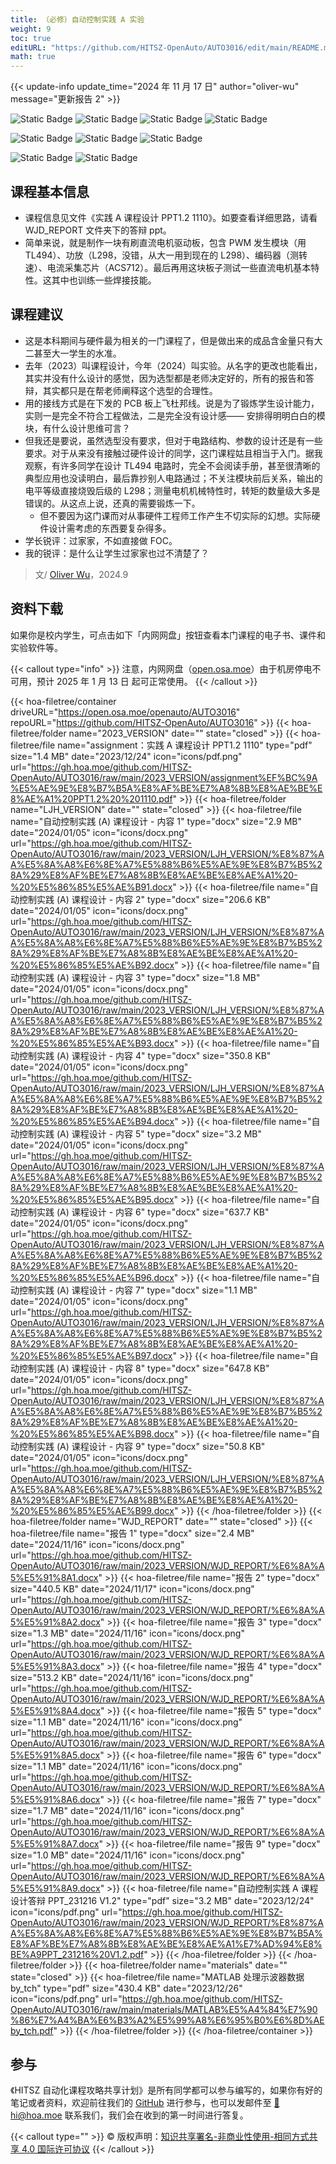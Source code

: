```yaml
---
title: （必修）自动控制实践 A 实验
weight: 9
toc: true
editURL: "https://github.com/HITSZ-OpenAuto/AUTO3016/edit/main/README.md"
math: true
---
```


{{< update-info update_time="2024 年 11 月 17 日" author="oliver-wu" message="更新报告 2" >}}

<div class="img-div hx-mt-4 hx-flex-row hx-justify-start hx-items-center">

![Static Badge](https://img.shields.io/badge/%E8%80%83%E6%9F%A5%E8%AF%BE-green)
![Static Badge](https://img.shields.io/badge/%E8%AF%BE%E7%A8%8B%E8%AE%BE%E8%AE%A1-green)
![Static Badge](https://img.shields.io/badge/%E5%AD%A6%E5%88%86（21%E7%BA%A7）-1-moccasin)
![Static Badge](https://img.shields.io/badge/%E5%AD%A6%E5%88%86（22%E7%BA%A7）-1.5-moccasin)

![Static Badge](https://img.shields.io/badge/%E6%88%90%E7%BB%A9%E6%9E%84%E6%88%90-gold)  ![Static Badge](https://img.shields.io/badge/%E5%AE%9E%E9%AA%8C%E6%8A%A5%E5%91%8A-10%25*9=90%25-wheat)  ![Static Badge](https://img.shields.io/badge/%E7%AD%94%E8%BE%A9-10%25-wheat)

![Static Badge](https://img.shields.io/badge/%E6%80%BB%E5%AD%A6%E6%97%B640-gold)   ![Static Badge](https://img.shields.io/badge/%E5%AE%9E%E9%AA%8C4%E5%AD%A6%E6%97%B6*10-moccasin)

</div>

## 课程基本信息
- 课程信息见文件《实践 A 课程设计 PPT1.2  1110》。如要查看详细思路，请看 WJD_REPORT 文件夹下的答辩 ppt。
- 简单来说，就是制作一块有刷直流电机驱动板，包含 PWM 发生模块（用 TL494）、功放（L298，没错，从大一用到现在的 L298）、编码器（测转速）、电流采集芯片（ACS712）。最后再用这块板子测试一些直流电机基本特性。这其中也训练一些焊接技能。

## 课程建议
- 这是本科期间与硬件最为相关的一门课程了，但是做出来的成品含金量只有大二甚至大一学生的水准。
- 去年（2023）叫课程设计，今年（2024）叫实验。从名字的更改也能看出，其实并没有什么设计的感觉，因为选型都是老师决定好的，所有的报告和答辩，其实都只是在帮老师阐释这个选型的合理性。
- 用的接线方式是在下发的 PCB 板上飞杜邦线。说是为了锻炼学生设计能力，实则一是完全不符合工程做法，二是完全没有设计感—— 安排得明明白白的模块，有什么设计思维可言？
- 但我还是要说，虽然选型没有要求，但对于电路结构、参数的设计还是有一些要求。对于从来没有接触过硬件设计的同学，这门课程姑且相当于入门。据我观察，有许多同学在设计 TL494 电路时，完全不会阅读手册，甚至很清晰的典型应用也没读明白，最后靠抄别人电路通过；不关注模块前后关系，输出的电平等级直接烧毁后级的 L298；测量电机机械特性时，转矩的数量级大多是错误的。从这点上说，还真的需要锻炼一下。
  - 但不要因为这门课而对从事硬件工程师工作产生不切实际的幻想。实际硬件设计需考虑的东西要复杂得多。
- 学长锐评：过家家，不如直接做 FOC。
- 我的锐评：是什么让学生过家家也过不清楚了？

> 文/ [Oliver Wu](https://www.github.com/OliverWu515)，2024.9

## 资料下载

如果你是校内学生，可点击如下「内网网盘」按钮查看本门课程的电子书、课件和实验软件等。

{{< callout type="info" >}}
  注意，内网网盘（[open.osa.moe](https://open.osa.moe/openauto)）由于机房停电不可用，预计 2025 年 1 月 13 日 起可正常使用。
{{< /callout >}}

{{< hoa-filetree/container driveURL="https://open.osa.moe/openauto/AUTO3016" repoURL="https://github.com/HITSZ-OpenAuto/AUTO3016" >}}
  {{< hoa-filetree/folder name="2023_VERSION" date="" state="closed" >}}
    {{< hoa-filetree/file name="assignment：实践 A 课程设计 PPT1.2  1110" type="pdf" size="1.4 MB" date="2023/12/24" icon="icons/pdf.png" url="https://gh.hoa.moe/github.com/HITSZ-OpenAuto/AUTO3016/raw/main/2023_VERSION/assignment%EF%BC%9A%E5%AE%9E%E8%B7%B5A%E8%AF%BE%E7%A8%8B%E8%AE%BE%E8%AE%A1%20PPT1.2%20%201110.pdf" >}}
  {{< hoa-filetree/folder name="LJH_VERSION" date="" state="closed" >}}
    {{< hoa-filetree/file name="自动控制实践 (A) 课程设计 - 内容 1" type="docx" size="2.9 MB" date="2024/01/05" icon="icons/docx.png" url="https://gh.hoa.moe/github.com/HITSZ-OpenAuto/AUTO3016/raw/main/2023_VERSION/LJH_VERSION/%E8%87%AA%E5%8A%A8%E6%8E%A7%E5%88%B6%E5%AE%9E%E8%B7%B5%28A%29%E8%AF%BE%E7%A8%8B%E8%AE%BE%E8%AE%A1%20-%20%E5%86%85%E5%AE%B91.docx" >}}
    {{< hoa-filetree/file name="自动控制实践 (A) 课程设计 - 内容 2" type="docx" size="206.6 KB" date="2024/01/05" icon="icons/docx.png" url="https://gh.hoa.moe/github.com/HITSZ-OpenAuto/AUTO3016/raw/main/2023_VERSION/LJH_VERSION/%E8%87%AA%E5%8A%A8%E6%8E%A7%E5%88%B6%E5%AE%9E%E8%B7%B5%28A%29%E8%AF%BE%E7%A8%8B%E8%AE%BE%E8%AE%A1%20-%20%E5%86%85%E5%AE%B92.docx" >}}
    {{< hoa-filetree/file name="自动控制实践 (A) 课程设计 - 内容 3" type="docx" size="1.8 MB" date="2024/01/05" icon="icons/docx.png" url="https://gh.hoa.moe/github.com/HITSZ-OpenAuto/AUTO3016/raw/main/2023_VERSION/LJH_VERSION/%E8%87%AA%E5%8A%A8%E6%8E%A7%E5%88%B6%E5%AE%9E%E8%B7%B5%28A%29%E8%AF%BE%E7%A8%8B%E8%AE%BE%E8%AE%A1%20-%20%E5%86%85%E5%AE%B93.docx" >}}
    {{< hoa-filetree/file name="自动控制实践 (A) 课程设计 - 内容 4" type="docx" size="350.8 KB" date="2024/01/05" icon="icons/docx.png" url="https://gh.hoa.moe/github.com/HITSZ-OpenAuto/AUTO3016/raw/main/2023_VERSION/LJH_VERSION/%E8%87%AA%E5%8A%A8%E6%8E%A7%E5%88%B6%E5%AE%9E%E8%B7%B5%28A%29%E8%AF%BE%E7%A8%8B%E8%AE%BE%E8%AE%A1%20-%20%E5%86%85%E5%AE%B94.docx" >}}
    {{< hoa-filetree/file name="自动控制实践 (A) 课程设计 - 内容 5" type="docx" size="3.2 MB" date="2024/01/05" icon="icons/docx.png" url="https://gh.hoa.moe/github.com/HITSZ-OpenAuto/AUTO3016/raw/main/2023_VERSION/LJH_VERSION/%E8%87%AA%E5%8A%A8%E6%8E%A7%E5%88%B6%E5%AE%9E%E8%B7%B5%28A%29%E8%AF%BE%E7%A8%8B%E8%AE%BE%E8%AE%A1%20-%20%E5%86%85%E5%AE%B95.docx" >}}
    {{< hoa-filetree/file name="自动控制实践 (A) 课程设计 - 内容 6" type="docx" size="637.7 KB" date="2024/01/05" icon="icons/docx.png" url="https://gh.hoa.moe/github.com/HITSZ-OpenAuto/AUTO3016/raw/main/2023_VERSION/LJH_VERSION/%E8%87%AA%E5%8A%A8%E6%8E%A7%E5%88%B6%E5%AE%9E%E8%B7%B5%28A%29%E8%AF%BE%E7%A8%8B%E8%AE%BE%E8%AE%A1%20-%20%E5%86%85%E5%AE%B96.docx" >}}
    {{< hoa-filetree/file name="自动控制实践 (A) 课程设计 - 内容 7" type="docx" size="1.1 MB" date="2024/01/05" icon="icons/docx.png" url="https://gh.hoa.moe/github.com/HITSZ-OpenAuto/AUTO3016/raw/main/2023_VERSION/LJH_VERSION/%E8%87%AA%E5%8A%A8%E6%8E%A7%E5%88%B6%E5%AE%9E%E8%B7%B5%28A%29%E8%AF%BE%E7%A8%8B%E8%AE%BE%E8%AE%A1%20-%20%E5%86%85%E5%AE%B97.docx" >}}
    {{< hoa-filetree/file name="自动控制实践 (A) 课程设计 - 内容 8" type="docx" size="647.8 KB" date="2024/01/05" icon="icons/docx.png" url="https://gh.hoa.moe/github.com/HITSZ-OpenAuto/AUTO3016/raw/main/2023_VERSION/LJH_VERSION/%E8%87%AA%E5%8A%A8%E6%8E%A7%E5%88%B6%E5%AE%9E%E8%B7%B5%28A%29%E8%AF%BE%E7%A8%8B%E8%AE%BE%E8%AE%A1%20-%20%E5%86%85%E5%AE%B98.docx" >}}
    {{< hoa-filetree/file name="自动控制实践 (A) 课程设计 - 内容 9" type="docx" size="50.8 KB" date="2024/01/05" icon="icons/docx.png" url="https://gh.hoa.moe/github.com/HITSZ-OpenAuto/AUTO3016/raw/main/2023_VERSION/LJH_VERSION/%E8%87%AA%E5%8A%A8%E6%8E%A7%E5%88%B6%E5%AE%9E%E8%B7%B5%28A%29%E8%AF%BE%E7%A8%8B%E8%AE%BE%E8%AE%A1%20-%20%E5%86%85%E5%AE%B99.docx" >}}
  {{< /hoa-filetree/folder >}}
  {{< hoa-filetree/folder name="WJD_REPORT" date="" state="closed" >}}
    {{< hoa-filetree/file name="报告 1" type="docx" size="2.4 MB" date="2024/11/16" icon="icons/docx.png" url="https://gh.hoa.moe/github.com/HITSZ-OpenAuto/AUTO3016/raw/main/2023_VERSION/WJD_REPORT/%E6%8A%A5%E5%91%8A1.docx" >}}
    {{< hoa-filetree/file name="报告 2" type="docx" size="440.5 KB" date="2024/11/17" icon="icons/docx.png" url="https://gh.hoa.moe/github.com/HITSZ-OpenAuto/AUTO3016/raw/main/2023_VERSION/WJD_REPORT/%E6%8A%A5%E5%91%8A2.docx" >}}
    {{< hoa-filetree/file name="报告 3" type="docx" size="1.3 MB" date="2024/11/16" icon="icons/docx.png" url="https://gh.hoa.moe/github.com/HITSZ-OpenAuto/AUTO3016/raw/main/2023_VERSION/WJD_REPORT/%E6%8A%A5%E5%91%8A3.docx" >}}
    {{< hoa-filetree/file name="报告 4" type="docx" size="513.2 KB" date="2024/11/16" icon="icons/docx.png" url="https://gh.hoa.moe/github.com/HITSZ-OpenAuto/AUTO3016/raw/main/2023_VERSION/WJD_REPORT/%E6%8A%A5%E5%91%8A4.docx" >}}
    {{< hoa-filetree/file name="报告 5" type="docx" size="1.1 MB" date="2024/11/16" icon="icons/docx.png" url="https://gh.hoa.moe/github.com/HITSZ-OpenAuto/AUTO3016/raw/main/2023_VERSION/WJD_REPORT/%E6%8A%A5%E5%91%8A5.docx" >}}
    {{< hoa-filetree/file name="报告 6" type="docx" size="1.1 MB" date="2024/11/16" icon="icons/docx.png" url="https://gh.hoa.moe/github.com/HITSZ-OpenAuto/AUTO3016/raw/main/2023_VERSION/WJD_REPORT/%E6%8A%A5%E5%91%8A6.docx" >}}
    {{< hoa-filetree/file name="报告 7" type="docx" size="1.7 MB" date="2024/11/16" icon="icons/docx.png" url="https://gh.hoa.moe/github.com/HITSZ-OpenAuto/AUTO3016/raw/main/2023_VERSION/WJD_REPORT/%E6%8A%A5%E5%91%8A7.docx" >}}
    {{< hoa-filetree/file name="报告 9" type="docx" size="1.0 MB" date="2024/11/16" icon="icons/docx.png" url="https://gh.hoa.moe/github.com/HITSZ-OpenAuto/AUTO3016/raw/main/2023_VERSION/WJD_REPORT/%E6%8A%A5%E5%91%8A9.docx" >}}
    {{< hoa-filetree/file name="自动控制实践 A 课程设计答辩 PPT_231216 V1.2" type="pdf" size="3.2 MB" date="2023/12/24" icon="icons/pdf.png" url="https://gh.hoa.moe/github.com/HITSZ-OpenAuto/AUTO3016/raw/main/2023_VERSION/WJD_REPORT/%E8%87%AA%E5%8A%A8%E6%8E%A7%E5%88%B6%E5%AE%9E%E8%B7%B5A%E8%AF%BE%E7%A8%8B%E8%AE%BE%E8%AE%A1%E7%AD%94%E8%BE%A9PPT_231216%20V1.2.pdf" >}}
  {{< /hoa-filetree/folder >}}
  {{< /hoa-filetree/folder >}}
  {{< hoa-filetree/folder name="materials" date="" state="closed" >}}
    {{< hoa-filetree/file name="MATLAB 处理示波器数据 by_tch" type="pdf" size="430.4 KB" date="2023/12/26" icon="icons/pdf.png" url="https://gh.hoa.moe/github.com/HITSZ-OpenAuto/AUTO3016/raw/main/materials/MATLAB%E5%A4%84%E7%90%86%E7%A4%BA%E6%B3%A2%E5%99%A8%E6%95%B0%E6%8D%AEby_tch.pdf" >}}
  {{< /hoa-filetree/folder >}}
{{< /hoa-filetree/container >}}

## 参与

《HITSZ 自动化课程攻略共享计划》是所有同学都可以参与编写的，如果你有好的笔记或者资料，欢迎前往我们的 [GitHub](https://github.com/HITSZ-OpenAuto) 进行参与，也可以发邮件至 [📮hi@hoa.moe](mailto:hi@hoa.moe) 联系我们，我们会在收到的第一时间进行答复。

{{< callout type="" >}}
  © 版权声明：[知识共享署名-非商业性使用-相同方式共享 4.0 国际许可协议](https://creativecommons.org/licenses/by-nc-sa/4.0/)
{{< /callout >}}
